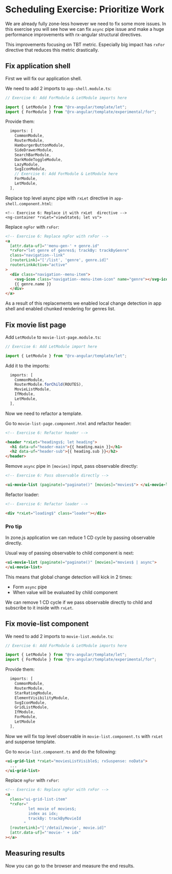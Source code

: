 # Scheduling Exercise: Prioritize Work

We are already fully zone-less however we need to fix some more issues.
In this exercise you will see how we can fix `async` pipe issue and make a huge performance improvements with rx-angular structural directives.

This improvements focusing on TBT metric. Especially big impact has `rxFor` directive that reduces this metric drastically.

## Fix application shell

First we will fix our application shell.

We need to add 2 imports to `app-shell.module.ts`:

```typescript
// Exercise 6: Add ForModule & LetModule imports here

import { LetModule } from "@rx-angular/template/let";
import { ForModule } from "@rx-angular/template/experimental/for";
```

Provide them:

```typescript
  imports: [
    CommonModule,
    RouterModule,
    HamburgerButtonModule,
    SideDrawerModule,
    SearchBarModule,
    DarkModeToggleModule,
    LazyModule,
    SvgIconModule,
    // Exercise 6: Add ForModule & LetModule here
    ForModule,
    LetModule,
  ],
```

Replace top level async pipe with `rxLet` directive in `app-shell.component.html`:

```
<!-- Exercise 6: Replace it with rxLet  directive -->
<ng-container *rxLet="viewState$; let vs">
```

Replace `ngFor` with `rxFor`:

```html
<!-- Exercise 6: Replace ngFor with rxFor -->
<a
  [attr.data-uf]="'menu-gen-' + genre.id"
  *rxFor="let genre of genres$; trackBy: trackByGenre"
  class="navigation--link"
  [routerLink]="['/list', 'genre', genre.id]"
  routerLinkActive="active"
>
  <div class="navigation--menu-item">
    <svg-icon class="navigation--menu-item-icon" name="genre"></svg-icon>
    {{ genre.name }}
  </div>
</a>
```

As a result of this replacements we enabled local change detection in app shell and enabled chunked rendering for genres list.

## Fix movie list page

Add `LetModule` to `movie-list-page.module.ts`:

```typescript
// Exercise 6: Add LetModule import here

import { LetModule } from "@rx-angular/template/let";
```

Add it to the imports:

```typescript
  imports: [
    CommonModule,
    RouterModule.forChild(ROUTES),
    MovieListModule,
    IfModule,
    LetModule,
  ],
```

Now we need to refactor a template.

Go to `movie-list-page.component.html` and refactor header:

```html
<!-- Exercise 6: Refactor header -->

<header *rxLet="headings$; let heading">
  <h1 data-uf="header-main">{{ heading.main }}</h1>
  <h2 data-uf="header-sub">{{ heading.sub }}</h2>
</header>
```

Remove `async` pipe in `[movies]` input, pass observable directly:

```html
<!-- Exercise 6: Pass observable directly -->

<ui-movie-list (paginate)="paginate()" [movies]="movies$"> </ui-movie-list>
```

Refactor loader:

```html
<!-- Exercise 6: Refactor loader -->

<div *rxLet="loading$" class="loader"></div>
```

### Pro tip

In zone.js application we can reduce 1 CD cycle by passing observable directly.

Usual way of passing observable to child component is next:

```html
<ui-movie-list (paginate)="paginate()" [movies]="movies$ | async">
</ui-movie-list>
```

This means that global change detection will kick in 2 times:

- Form `async` pipe
- When value will be evaluated by child component

We can remove 1 CD cycle if we pass observable directly to child and subscribe to it inside with `rxLet`.

## Fix movie-list component

We need to add 2 imports to `movie-list.module.ts`:

```typescript
// Exercise 6: Add ForModule & LetModule imports here

import { LetModule } from "@rx-angular/template/let";
import { ForModule } from "@rx-angular/template/experimental/for";
```

Provide them:

```typescript
  imports: [
    CommonModule,
    RouterModule,
    StarRatingModule,
    ElementVisibilityModule,
    SvgIconModule,
    GridListModule,
    IfModule,
    ForModule,
    LetModule
  ],
```

Now we will fix top level observable in `movie-list.component.ts` with `rxLet` and suspense template.

Go to `movie-list.component.ts` and do the following:

```html
<ui-grid-list *rxLet="moviesListVisible$; rxSuspense: noData">
  ...
</ui-grid-list>
```

Replace `ngFor` with `rxFor`:

```html
<!-- Exercise 6: Replace ngFor with rxFor -->
<a
  class="ui-grid-list-item"
  *rxFor="
          let movie of movies$;
          index as idx;
          trackBy: trackByMovieId
        "
  [routerLink]="['/detail/movie', movie.id]"
  [attr.data-uf]="'movie-' + idx"
></a>
```

## Measuring results

Now you can go to the browser and measure the end results.
